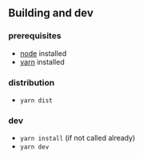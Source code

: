 
## Building and dev

### prerequisites
   - [node](https://nodejs.org/) installed
   - [yarn](https://yarnpkg.com/) installed

### distribution
   - ```yarn dist```

### dev
   - ```yarn install``` (if not called already)
   - ```yarn dev```

